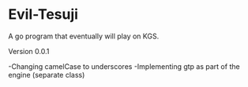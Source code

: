 # Evil-Tesuji
A go program that eventually will play on KGS.


Version 0.0.1

-Changing camelCase to underscores
-Implementing gtp as part of the engine (separate class)